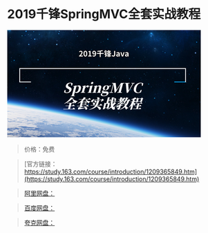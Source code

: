 # 2019千锋SpringMVC全套实战教程

![img](../../../assets/study163/free/d8a0156f167442d1b29cee56ce3ab8b0.png)

> 价格：免费

> [官方链接：https://study.163.com/course/introduction/1209365849.htm](https://study.163.com/course/introduction/1209365849.htm)

> [阿里网盘：]()

> [百度网盘：]()

> [夸克网盘：]()
